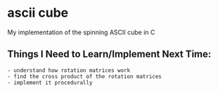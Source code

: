 # ascii cube
 My implementation of the spinning ASCII cube in C


## Things I Need to Learn/Implement Next Time: 
    - understand how rotation matrices work 
    - find the cross product of the rotation matrices
    - implement it procedurally


